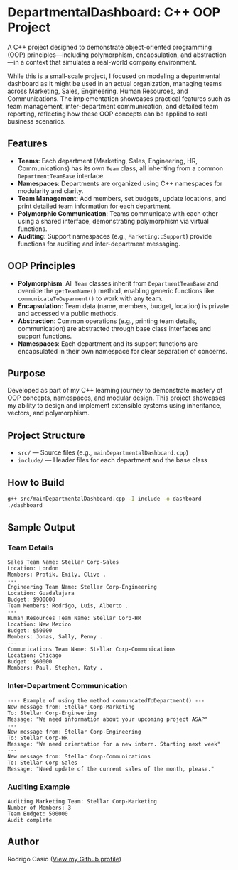 # DepartmentalDashboard: C++ OOP Project

A C++ project designed to demonstrate object-oriented programming (OOP) principles—including polymorphism, encapsulation, and abstraction—in a context that simulates a real-world company environment. 

While this is a small-scale project, I focused on modeling a departmental dashboard as it might be used in an actual organization, managing teams across Marketing, Sales, Engineering, Human Resources, and Communications. The implementation showcases practical features such as team management, inter-department communication, and detailed team reporting, reflecting how these OOP concepts can be applied to real business scenarios.

## Features

- **Teams**: Each department (Marketing, Sales, Engineering, HR, Communications) has its own `Team` class, all inheriting from a common `DepartmentTeamBase` interface.
- **Namespaces**: Departments are organized using C++ namespaces for modularity and clarity.
- **Team Management**: Add members, set budgets, update locations, and print detailed team information for each department.
- **Polymorphic Communication**: Teams communicate with each other using a shared interface, demonstrating polymorphism via virtual functions.
- **Auditing**: Support namespaces (e.g., `Marketing::Support`) provide functions for auditing and inter-department messaging.

## OOP Principles

- **Polymorphism**: All `Team` classes inherit from `DepartmentTeamBase` and override the `getTeamName()` method, enabling generic functions like `communicateToDeparment()` to work with any team.
- **Encapsulation**: Team data (name, members, budget, location) is private and accessed via public methods.
- **Abstraction**: Common operations (e.g., printing team details, communication) are abstracted through base class interfaces and support functions.
- **Namespaces**: Each department and its support functions are encapsulated in their own namespace for clear separation of concerns.

## Purpose

Developed as part of my C++ learning journey to demonstrate mastery of OOP concepts, namespaces, and modular design. This project showcases my ability to design and implement extensible systems using inheritance, vectors, and polymorphism.

## Project Structure

- `src/` — Source files (e.g., `mainDepartmentalDashboard.cpp`)
- `include/` — Header files for each department and the base class

## How to Build

```bash
g++ src/mainDepartmentalDashboard.cpp -I include -o dashboard
./dashboard
```

## Sample Output

### Team Details
```
Sales Team Name: Stellar Corp-Sales
Location: London
Members: Pratik, Emily, Clive .
---
Engineering Team Name: Stellar Corp-Engineering
Location: Guadalajara
Budget: $900000
Team Members: Rodrigo, Luis, Alberto .
---
Human Resources Team Name: Stellar Corp-HR
Location: New Mexico
Budget: $50000
Members: Jonas, Sally, Penny .
---
Communications Team Name: Stellar Corp-Communications
Location: Chicago
Budget: $60000
Members: Paul, Stephen, Katy .
```

### Inter-Department Communication
```
---- Example of using the method communcatedToDepartment() ---
New message from: Stellar Corp-Marketing
To: Stellar Corp-Engineering
Message: "We need information about your upcoming project ASAP"
---
New message from: Stellar Corp-Engineering
To: Stellar Corp-HR
Message: "We need orientation for a new intern. Starting next week"
---
New message from: Stellar Corp-Communications
To: Stellar Corp-Sales
Message: "Need update of the current sales of the month, please."
```

### Auditing Example
```
Auditing Marketing Team: Stellar Corp-Marketing
Number of Members: 3
Team Budget: 500000
Audit complete
```

## Author

Rodrigo Casio ([View my Github profile](https://github.com/rodrigcasio))